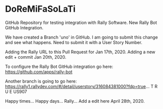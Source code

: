 # DoReMiFaSoLaTi
GitHub Repository for testing integration with Rally Software. New Rally Bot GitHub Integration. 

We have created a Branch 'uno' in GitHub. I am going to submit this change and see what happens. Need to submit it with a User Story Number.

Adding the Rally URL to this Pull Request for Jan 17th, 2020.
Adding a new edit + commit Jan 20th, 2020.

To configure the Rally Bot GitHub integration go here: https://github.com/apps/rally-bot

Another branch is going to go here: https://rally1.rallydev.com/#/detail/userstory/316084381000?fdp=true...
T R U E US907

Happy times...
Happy days...
Rally...
Add a edit here April 28th, 2020.
